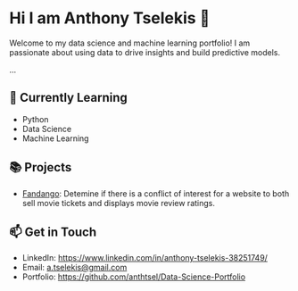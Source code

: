 # Hi I am Anthony Tselekis 👋

Welcome to my data science and machine learning portfolio! I am passionate about using data to drive insights and build predictive models.

...

## 🌱 Currently Learning

- Python
- Data Science
- Machine Learning

## 📚 Projects

- [Fandango](link/to/project1): Detemine if there is a conflict of interest for a website to both sell movie tickets and displays movie review ratings.

## 📫 Get in Touch

- LinkedIn: https://www.linkedin.com/in/anthony-tselekis-38251749/
- Email: a.tselekis@gmail.com
- Portfolio: https://github.com/anthtsel/Data-Science-Portfolio

